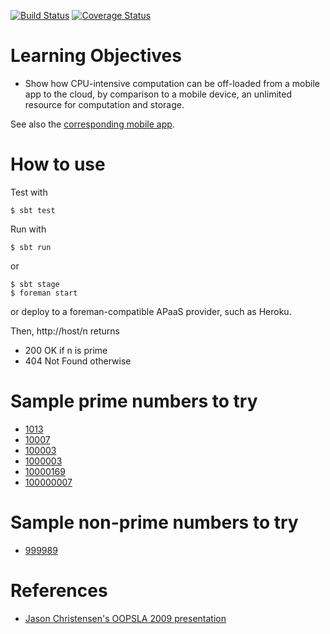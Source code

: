 [![Build Status](https://travis-ci.org/lucoodevcourse/primenumbers-spray-scala.svg?branch=master)](https://travis-ci.org/lucoodevcourse/primenumbers-spray-scala) 
[![Coverage Status](https://coveralls.io/repos/lucoodevcourse/primenumbers-spray-scala/badge.png)](https://coveralls.io/r/lucoodevcourse/primenumbers-spray-scala)

# Learning Objectives

- Show how CPU-intensive computation can be off-loaded from a mobile app to
  the cloud, by comparison to a mobile device, an unlimited resource for
  computation and storage.

See also the
[corresponding mobile app](https://github.com/lucoodevcourse/primenumbers-android-scala).

# How to use

Test with

    $ sbt test

Run with 

    $ sbt run
	
or

    $ sbt stage
	$ foreman start

or deploy to a foreman-compatible APaaS provider, such as Heroku.

Then, http://host/n returns

- 200 OK if n is prime
- 404 Not Found otherwise

# Sample prime numbers to try

- [1013](http://laufer-primechecker.herokuapp.com/1013)
- [10007](http://laufer-primechecker.herokuapp.com/10007)
- [100003](http://laufer-primechecker.herokuapp.com/100003)
- [1000003](http://laufer-primechecker.herokuapp.com/1000003)
- [10000169](http://laufer-primechecker.herokuapp.com/10000169)
- [100000007](http://laufer-primechecker.herokuapp.com/100000007)

# Sample non-prime numbers to try

- [999989](http://laufer-primechecker.herokuapp.com/999989)

# References

- [Jason Christensen's OOPSLA 2009 presentation](http://www.slideshare.net/jasonc411/oopsla-2009-combining-rest-and-cloud-a-practitioners-report)
